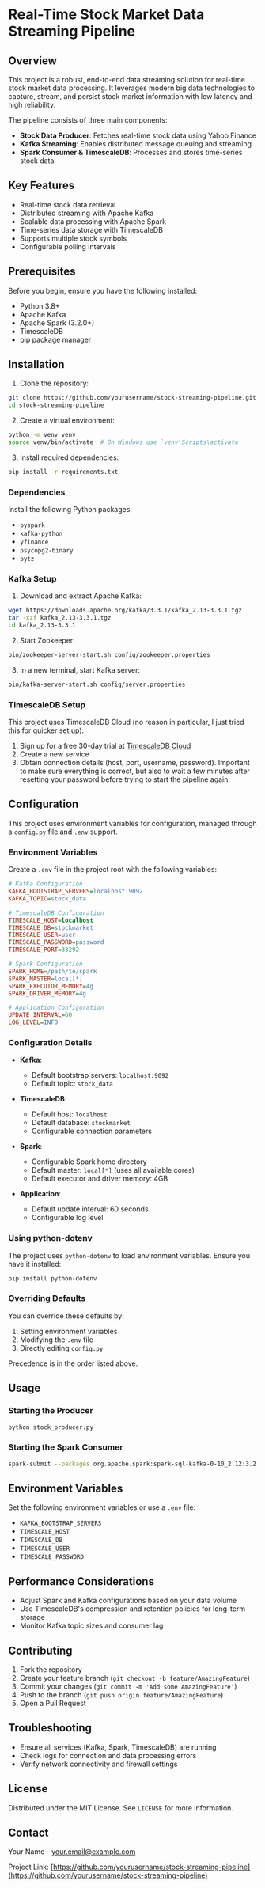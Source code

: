 # Real-Time Stock Market Data Streaming Pipeline

## Overview

This project is a robust, end-to-end data streaming solution for real-time stock market data processing. It leverages modern big data technologies to capture, stream, and persist stock market information with low latency and high reliability.

The pipeline consists of three main components:
- **Stock Data Producer**: Fetches real-time stock data using Yahoo Finance
- **Kafka Streaming**: Enables distributed message queuing and streaming
- **Spark Consumer & TimescaleDB**: Processes and stores time-series stock data

## Key Features

- Real-time stock data retrieval
- Distributed streaming with Apache Kafka
- Scalable data processing with Apache Spark
- Time-series data storage with TimescaleDB
- Supports multiple stock symbols
- Configurable polling intervals

## Prerequisites

Before you begin, ensure you have the following installed:

- Python 3.8+
- Apache Kafka
- Apache Spark (3.2.0+)
- TimescaleDB
- pip package manager

## Installation

1. Clone the repository:
```bash
git clone https://github.com/yourusername/stock-streaming-pipeline.git
cd stock-streaming-pipeline
```

2. Create a virtual environment:
```bash
python -m venv venv
source venv/bin/activate  # On Windows use `venv\Scripts\activate`
```

3. Install required dependencies:
```bash
pip install -r requirements.txt
```

### Dependencies

Install the following Python packages:
- `pyspark`
- `kafka-python`
- `yfinance`
- `psycopg2-binary`
- `pytz`

### Kafka Setup

1. Download and extract Apache Kafka:
```bash
wget https://downloads.apache.org/kafka/3.3.1/kafka_2.13-3.3.1.tgz
tar -xzf kafka_2.13-3.3.1.tgz
cd kafka_2.13-3.3.1
```

2. Start Zookeeper:
```bash
bin/zookeeper-server-start.sh config/zookeeper.properties
```

3. In a new terminal, start Kafka server:
```bash
bin/kafka-server-start.sh config/server.properties
```

### TimescaleDB Setup

This project uses TimescaleDB Cloud (no reason in particular, I just tried this for quicker set up):
1. Sign up for a free 30-day trial at [TimescaleDB Cloud](https://www.timescale.com/cloud/)
2. Create a new service
3. Obtain connection details (host, port, username, password). Important to make sure everything is correct, but also to wait a few minutes after resetting your password before trying to start the pipeline again.

## Configuration

This project uses environment variables for configuration, managed through a `config.py` file and `.env` support.

### Environment Variables

Create a `.env` file in the project root with the following variables:

```ini
# Kafka Configuration
KAFKA_BOOTSTRAP_SERVERS=localhost:9092
KAFKA_TOPIC=stock_data

# TimescaleDB Configuration
TIMESCALE_HOST=localhost
TIMESCALE_DB=stockmarket
TIMESCALE_USER=user
TIMESCALE_PASSWORD=password
TIMESCALE_PORT=33292

# Spark Configuration
SPARK_HOME=/path/to/spark
SPARK_MASTER=local[*]
SPARK_EXECUTOR_MEMORY=4g
SPARK_DRIVER_MEMORY=4g

# Application Configuration
UPDATE_INTERVAL=60
LOG_LEVEL=INFO
```

### Configuration Details

- **Kafka**: 
  - Default bootstrap servers: `localhost:9092`
  - Default topic: `stock_data`

- **TimescaleDB**:
  - Default host: `localhost`
  - Default database: `stockmarket`
  - Configurable connection parameters

- **Spark**:
  - Configurable Spark home directory
  - Default master: `local[*]` (uses all available cores)
  - Default executor and driver memory: 4GB

- **Application**:
  - Default update interval: 60 seconds
  - Configurable log level

### Using python-dotenv

The project uses `python-dotenv` to load environment variables. Ensure you have it installed:

```bash
pip install python-dotenv
```

### Overriding Defaults

You can override these defaults by:
1. Setting environment variables
2. Modifying the `.env` file
3. Directly editing `config.py`

Precedence is in the order listed above.


## Usage

### Starting the Producer

```bash
python stock_producer.py
```

### Starting the Spark Consumer

```bash
spark-submit --packages org.apache.spark:spark-sql-kafka-0-10_2.12:3.2.0 spark_consumer.py
```

## Environment Variables

Set the following environment variables or use a `.env` file:
- `KAFKA_BOOTSTRAP_SERVERS`
- `TIMESCALE_HOST`
- `TIMESCALE_DB`
- `TIMESCALE_USER`
- `TIMESCALE_PASSWORD`

## Performance Considerations

- Adjust Spark and Kafka configurations based on your data volume
- Use TimescaleDB's compression and retention policies for long-term storage
- Monitor Kafka topic sizes and consumer lag

## Contributing

1. Fork the repository
2. Create your feature branch (`git checkout -b feature/AmazingFeature`)
3. Commit your changes (`git commit -m 'Add some AmazingFeature'`)
4. Push to the branch (`git push origin feature/AmazingFeature`)
5. Open a Pull Request

## Troubleshooting

- Ensure all services (Kafka, Spark, TimescaleDB) are running
- Check logs for connection and data processing errors
- Verify network connectivity and firewall settings

## License

Distributed under the MIT License. See `LICENSE` for more information.

## Contact

Your Name - your.email@example.com

Project Link: [https://github.com/yourusername/stock-streaming-pipeline](https://github.com/yourusername/stock-streaming-pipeline)
